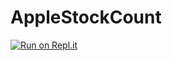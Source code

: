 # AppleStockCount
[![Run on Repl.it](https://repl.it/badge/github/sandisomadayi/applestockcount)](https://repl.it/github/sandisomadayi/applestockcount)